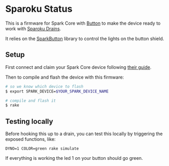 # Sparoku Status

This is a firmware for Spark Core with [Button](https://www.spark.io/button) to make the device ready to work with [Sparoku Drains](https://github.com/heroku/sparoku-drain).

It relies on the [SparkButton](https://github.com/jenesaisdiq/SparkButton) library to control the lights on the button shield.


## Setup

First connect and claim your Spark Core device following [their guide](http://docs.spark.io/start/).

Then to compile and flash the device with this firmware:

```bash
# so we know which device to flash
$ export SPARK_DEVICE=$YOUR_SPARK_DEVICE_NAME

# compile and flash it
$ rake
```

## Testing locally

Before hooking this up to a drain, you can test this locally by triggering the exposed functions, like:

```
DYNO=1 COLOR=green rake simulate
```

If everything is working the led 1 on your button should go green.
